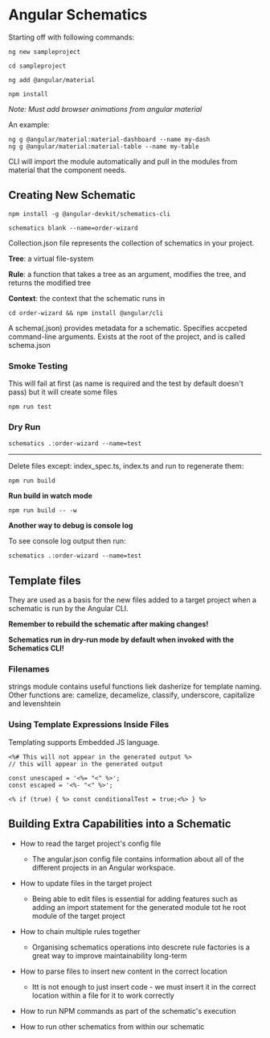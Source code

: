 # Angular Schematics

Starting off with following commands:

```
ng new sampleproject

cd sampleproject

ng add @angular/material

npm install
```

_Note: Must add browser animations from angular material_

An example:

```
ng g @angular/material:material-dashboard --name my-dash
ng g @angular/material:material-table --name my-table
```

CLI will import the module automatically and pull in the modules from material that the component needs.

## Creating New Schematic

```
npm install -g @angular-devkit/schematics-cli

schematics blank --name=order-wizard
```

Collection.json file represents the collection of schematics in your project.

**Tree**: a virtual file-system

**Rule**: a function that takes a tree as an argument, modifies the tree, and returns the modified tree

**Context**: the context that the schematic runs in

```
cd order-wizard && npm install @angular/cli
```

A schema(.json) provides metadata for a schematic.
Specifies accpeted command-line arguments.
Exists at the root of the project, and is called schema.json

### Smoke Testing

This will fail at first (as name is required and the test by default doesn't pass) but it will create some files

```
npm run test
```

### Dry Run

```
schematics .:order-wizard --name=test
```

---

Delete files except: index_spec.ts, index.ts and run to regenerate them:

```
npm run build
```

**Run build in watch mode**

```
npm run build -- -w
```

**Another way to debug is console log**

To see console log output then run:

```
schematics .:order-wizard --name=test
```

## Template files

They are used as a basis for the new files added to a target project when a schematic is run by the Angular CLI.

**Remember to rebuild the schematic after making changes!**

**Schematics run in dry-run mode by default when invoked with the Schematics CLI!**

### Filenames

strings module contains useful functions liek dasherize for template naming. Other functions are: camelize, decamelize, classify, underscore, capitalize and levenshtein

### Using Template Expressions Inside Files

Templating supports Embedded JS language.

```
<%# This will not appear in the generated output %>
// this will appear in the generated output

const unescaped = '<%= "<" %>';
const escaped = '<%- "<" %>';

<% if (true) { %> const conditionalTest = true;<%> } %>
```

## Building Extra Capabilities into a Schematic

- How to read the target project's config file

  - The angular.json config file contains information about all of the different projects in an Angular workspace.

- How to update files in the target project

  - Being able to edit files is essential for adding features such as adding an import statement for the generated module tot he root module of the target project

- How to chain multiple rules together

  - Organising schematics operations into descrete rule factories is a great way to improve maintainability long-term

- How to parse files to insert new content in the correct location

  - Itt is not enough to just insert code - we must insert it in the correct location within a file for it to work correctly

- How to run NPM commands as part of the schematic's execution

- How to run other schematics from within our schematic

